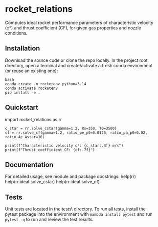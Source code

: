 # rocket_relations

Computes ideal rocket performance parameters of characteristic velocity (c*) and thrust coefficient (CF), for given gas properties and nozzle conditions.

## Installation
Download the source code or clone the repo locally.
In the project root directory, open a terminal and create/activate
a fresh conda environment (or reuse an existing one):
```
bash
conda create -n rocketenv python=3.14
conda activate rocketenv
pip install -e .
```
## Quickstart
import rocket_relations as rr

```
c_star = rr.solve_cstar(gamma=1.2, Rs=350, T0=3500)
cf = rr.solve_cf(gamma=1.2, ratio_pe_p0=0.0125, ratio_pa_p0=0.02, ratio_Ae_Astar=10)

print(f"Characteristic velocity c*: {c_star:.4f} m/s")
print(f"Thrust coefficient CF: {cf:.7f}")
```

## Documentation
For detailed usage, see module and package docstrings:
help(rr)
help(rr.ideal.solve_cstar)
help(rr.ideal.solve_cf)

## Tests
Unit tests are located in the tests\ directory. To run all tests, install the pytest package into the environment with 
```mambda install pytest``` 
and run 
```pytest -q```
to run and review the test results.